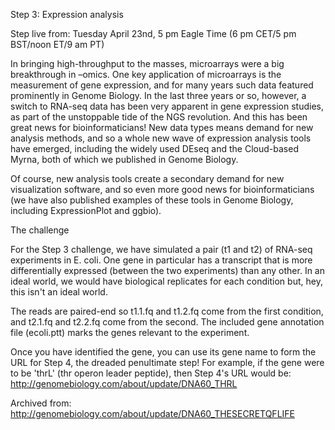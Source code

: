 Step 3: Expression analysis

Step live from: Tuesday April 23nd, 5 pm Eagle Time (6 pm CET/5 pm BST/noon ET/9 am PT)

In bringing high-throughput to the masses, microarrays were a big breakthrough in –omics. One key application of microarrays is the measurement of gene expression, and for many years such data featured prominently in Genome Biology. In the last three years or so, however, a switch to RNA-seq data has been very apparent in gene expression studies, as part of the unstoppable tide of the NGS revolution. And this has been great news for bioinformaticians! New data types means demand for new analysis methods, and so a whole new wave of expression analysis tools have emerged, including the widely used DEseq and the Cloud-based Myrna, both of which we published in Genome Biology.

Of course, new analysis tools create a secondary demand for new visualization software, and so even more good news for bioinformaticians (we have also published examples of these tools in Genome Biology, including ExpressionPlot and ggbio).



The challenge

For the Step 3 challenge, we have simulated a pair (t1 and t2) of RNA-seq experiments in E. coli. One gene in particular has a transcript that is more differentially expressed (between the two experiments) than any other. In an ideal world, we would have biological replicates for each condition but, hey, this isn't an ideal world.

The reads are paired-end so t1.1.fq and t1.2.fq come from the first condition, and t2.1.fq and t2.2.fq come from the second. The included gene annotation file (ecoli.ptt) marks the genes relevant to the experiment.

Once you have identified the gene, you can use its gene name to form the URL for Step 4, the dreaded penultimate step! For example, if the gene were to be 'thrL' (thr operon leader peptide), then Step 4's URL would be: http://genomebiology.com/about/update/DNA60_THRL

Archived from: http://genomebiology.com/about/update/DNA60_THESECRETQFLIFE
